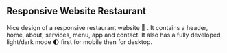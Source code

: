 ## Responsive Website Restaurant
Nice design of a responsive restaurant website 🥗 . It contains a header, home, about, services, menu, app and contact. It also has a fully developed light/dark mode 🌓 first for mobile then for desktop.
